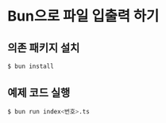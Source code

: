 # Bun으로 파일 입출력 하기

## 의존 패키지 설치

```sh
$ bun install
```

## 예제 코드 실행

```sh
$ bun run index<번호>.ts
```
